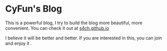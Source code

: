 # CyFun's Blog

 This is a powerful blog, I try to build the blog more beautiful, more convenient. You can check it out at [s4ch.github.io](https://s4ch.github.io)

 I believe it will be better and better. If you are interested in this, you can join and enjoy it .

 
